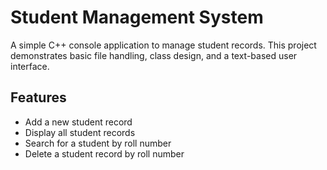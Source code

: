 # Student Management System
  A simple C++ console application to manage student records. This project demonstrates basic file handling, class design, and a text-based user interface.

## Features
- Add a new student record
- Display all student records
- Search for a student by roll number
- Delete a student record by roll number
